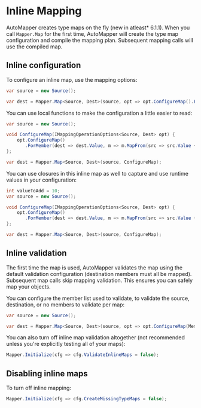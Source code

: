 # Inline Mapping

AutoMapper creates type maps on the fly (new in atleast* 6.1.1). When you call `Mapper.Map` for the first time, AutoMapper will create the type map configuration and compile the mapping plan. Subsequent mapping calls will use the compiled map.

## Inline configuration

To configure an inline map, use the mapping options:

```c#
var source = new Source();

var dest = Mapper.Map<Source, Dest>(source, opt => opt.ConfigureMap().ForMember(dest => dest.Value, m => m.MapFrom(src => src.Value + 10)));
```

You can use local functions to make the configuration a little easier to read:

```c#
var source = new Source();

void ConfigureMap(IMappingOperationOptions<Source, Dest> opt) {
    opt.ConfigureMap()
       .ForMember(dest => dest.Value, m => m.MapFrom(src => src.Value + 10))
};

var dest = Mapper.Map<Source, Dest>(source, ConfigureMap);
```

You can use closures in this inline map as well to capture and use runtime values in your configuration:

```c#
int valueToAdd = 10;
var source = new Source();

void ConfigureMap(IMappingOperationOptions<Source, Dest> opt) {
    opt.ConfigureMap()
       .ForMember(dest => dest.Value, m => m.MapFrom(src => src.Value + valueToAdd))
};

var dest = Mapper.Map<Source, Dest>(source, ConfigureMap);
```

## Inline validation

The first time the map is used, AutoMapper validates the map using the default validation configuration (destination members must all be mapped). Subsequent map calls skip mapping validation. This ensures you can safely map your objects.

You can configure the member list used to validate, to validate the source, destination, or no members to validate per map:

```c#
var source = new Source();

var dest = Mapper.Map<Source, Dest>(source, opt => opt.ConfigureMap(MemberList.None);
```

You can also turn off inline map validation altogether (not recommended unless you're explicitly testing all of your maps):

```c#
Mapper.Initialize(cfg => cfg.ValidateInlineMaps = false);
```

## Disabling inline maps

To turn off inline mapping:

```c#
Mapper.Initialize(cfg => cfg.CreateMissingTypeMaps = false);
```

